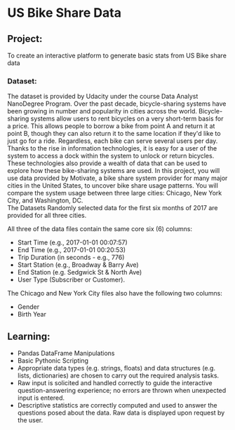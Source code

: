 # US Bike Share Data
## Project: 
To create an interactive platform to generate basic stats from US Bike share data

### Dataset:

The dataset is provided by Udacity under the course Data Analyst NanoDegree Program. Over the past decade, bicycle-sharing systems have been growing in number and popularity in cities across the world. Bicycle-sharing systems allow users to rent bicycles on a very short-term basis for a price. This allows people to borrow a bike from point A and return it at point B, though they can also return it to the same location if they'd like to just go for a ride. Regardless, each bike can serve several users per day.  Thanks to the rise in information technologies, it is easy for a user of the system to access a dock within the system to unlock or return bicycles. These technologies also provide a wealth of data that can be used to explore how these bike-sharing systems are used.  In this project, you will use data provided by Motivate, a bike share system provider for many major cities in the United States, to uncover bike share usage patterns. You will compare the system usage between three large cities: Chicago, New York City, and Washington, DC.  
The Datasets Randomly selected data for the first six months of 2017 are provided for all three cities. 

All three of the data files contain the same core six (6) columns:  
- Start Time (e.g., 2017-01-01 00:07:57) 
- End Time (e.g., 2017-01-01 00:20:53) 
- Trip Duration (in seconds - e.g., 776) 
- Start Station (e.g., Broadway &amp; Barry Ave) 
- End Station (e.g. Sedgwick St &amp; North Ave) 
- User Type (Subscriber or Customer).

The Chicago and New York City files also have the following two columns:  
- Gender 
- Birth Year

## Learning:
- Pandas DataFrame Manipulations
- Basic Pythonic Scripting
- Appropriate data types (e.g. strings, floats) and data structures (e.g. lists, dictionaries) are chosen to carry out the required analysis tasks.
- Raw input is solicited and handled correctly to guide the interactive question-answering experience; no errors are thrown when unexpected input is entered.
- Descriptive statistics are correctly computed and used to answer the questions posed about the data. Raw data is displayed upon request by the user.



